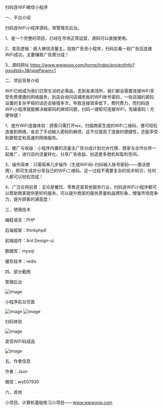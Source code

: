 扫码连WiFi微信小程序

一、平台介绍

扫码连WiFi小程序源码，带管理员后台。

1、是一个完整的项目，已经在市场正常运营，源码可以直接使用。

2、变现逻辑：嵌入微信流量主，投放广告至小程序，扫码后看一段广告后连接WiFi成功，主要赚取广告费分成！

3、源码网址 https://www.wwwoop.com/home/Index/projectInfo?goodsId=3&typeParam=1

二、项目背景介绍

WiFi已经成为我们日常生活的必需品，去到各类场所，我们都会需要连接WiFi享受免费便捷的网络服务，到店会询问店铺老板的WiFi账号密码，一些店铺的密码设置的复杂字母的话还会输错多次，导致连接效率低下，费时费力，而扫码连WiFi小程序就能解决输密码的麻烦问题，扫码一键即可连接WiFi，免输密码！方便快捷！

1、提升WiFi连接体验：顾客只需打开wx，扫描商家生成的WiFi二维码，便可轻松连接到网络，省去了手动输入密码的麻烦。这不仅提高了连接的便捷性，还能享受到更稳定和高速的网络服务。

2、推广与收益：小程序内置的流量主广告分成计划允许代理、商家与合作伙伴一起推广，进行店内流量转化，分享广告收益，创造更多商机和盈利空间。

3、操作简单：只需简单几步操作（生成WiFi码-扫码输入账号密码——激活使用），即可生成并分享自己的WiFi二维码。这一过程不需要复杂的技术知识，任何人都可以轻松完成！

4、广泛应用前景：无论是餐饮、零售还是其他服务行业，扫码连WiFi小程序都可以帮助商家提供更好的服务，可以提升商家的服务质量和品牌形象，增强市场竞争力，提升顾客的满意度！

三、使用技术

编程语言：PHP

后端框架：thinkphp6

前端组件：Ant Design-ui

数据库：mysql

缓存技术：redis

四、部分截图

管理后台

![image](https://github.com/user-attachments/assets/60a376f3-e44a-4bd9-8e46-ee9778a89d74)

小程序前台页面

![image](https://github.com/user-attachments/assets/f34df095-0f8c-4692-96f9-bd5d6594e3ca)
![image](https://github.com/user-attachments/assets/5c2fb63c-f8b5-4048-af58-2dfae02317fb)

扫码体验

![image](https://github.com/user-attachments/assets/c297e8f2-bdb6-452c-ab54-242c4e699290)

变现WiFi码成品

![image](https://github.com/user-attachments/assets/90954cc3-65eb-4521-ac41-244fad02d170)

五、作者信息

作者：Json

微信：wy507930

六、其他

小项目、计算机基础练习小项目——www.wwwoop.com
